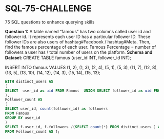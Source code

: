 # SQL-75-CHALLENGE
75 SQL questions to enhance querying skills


**Question 1:**
A table named “famous” has two columns called user id and follower id. 
It represents each user ID has a particular follower ID. These follower IDs are also users of hashtag#Facebook / hashtag#Meta. Then, find the famous percentage of each user. 
Famous Percentage = number of followers a user has / total number of users on the platform.
𝐒𝐜𝐡𝐞𝐦𝐚 𝐚𝐧𝐝 𝐃𝐚𝐭𝐚𝐬𝐞𝐭:
CREATE TABLE famous (user_id INT, follower_id INT);

INSERT INTO famous VALUES
(1, 2), (1, 3), (2, 4), (5, 1), (5, 3), 
(11, 7), (12, 8), (13, 5), (13, 10), 
(14, 12), (14, 3), (15, 14), (15, 13);
```sql
WITH distinct_users AS
(
SELECT  user_id as uid FROM Famous  UNION SELECT follower_id as uid FROM Famous
),
Follower_count AS
(
SELECT user_id, count(follower_id) as followers
FROM Famous
GROUP BY user_id
)
SELECT f.user_id, f.followers /(SELECT count(*) FROM distinct_users ) AS famous percentage
FROM Follower_count AS f;
```
